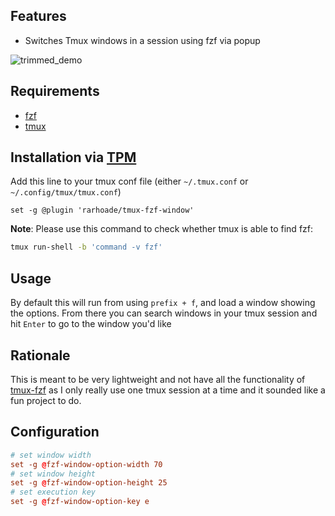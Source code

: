## Features
* Switches Tmux windows in a session using fzf via popup

![trimmed_demo](https://github.com/user-attachments/assets/6e2a1c9e-6df6-4a70-8e4c-2e52f8f4a0e3)

## Requirements
* [fzf](https://github.com/junegunn/fzf/)
* [tmux](https://github.com/tmux/tmux/wiki)

## Installation via [TPM](https://github.com/tmux-plugins/tpm)
Add this line to your tmux conf file (either `~/.tmux.conf` or `~/.config/tmux/tmux.conf`)

```tmux
set -g @plugin 'rarhoade/tmux-fzf-window'
```


**Note**: Please use this command to check whether tmux is able to find fzf: 
``` bash
tmux run-shell -b 'command -v fzf'
```

## Usage
By default this will run from using `prefix + f`, and load a window showing the options.
From there you can search windows in your tmux session and hit `Enter` to go to the window you'd like

## Rationale
This is meant to be very lightweight and not have all the functionality of [tmux-fzf](https://github.com/sainnhe/tmux-fzf?tab=readme-ov-file)
as I only really use one tmux session at a time and it sounded like a fun project to do.

## Configuration
```conf
# set window width
set -g @fzf-window-option-width 70
# set window height
set -g @fzf-window-option-height 25
# set execution key
set -g @fzf-window-option-key e
```
